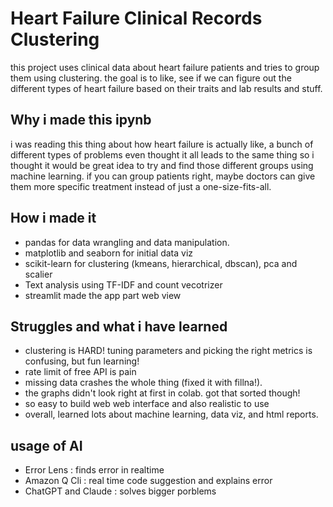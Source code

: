 # Heart Failure Clinical Records Clustering

this project uses clinical data about heart failure patients and tries to group them using clustering. the goal is to like, see if we can figure out the different types of heart failure based on their traits and lab results and stuff.

## Why i made this ipynb

i was reading this thing about how heart failure is actually like, a bunch of different types of problems even thought it all leads to the same thing so i thought it would be great idea to try and find those different groups using machine learning. if you can group patients right, maybe doctors can give them more specific treatment instead of just a one-size-fits-all.

## How i made it

*   pandas for data wrangling and data manipulation.
*   matplotlib and seaborn for initial data viz
*   scikit-learn for clustering (kmeans, hierarchical, dbscan), pca and scalier
*   Text analysis using TF-IDF and count vecotrizer
*   streamlit made the app part web view

## Struggles and what i have learned

*   clustering is HARD! tuning parameters and picking the right metrics is confusing, but fun learning!
*   rate limit of free API is pain
*   missing data crashes the whole thing (fixed it with fillna!).
*   the graphs didn't look right at first in colab. got that sorted though!
*   so easy to build web web interface and also realistic to use
*   overall, learned lots about machine learning, data viz, and html reports.

## usage of AI

* Error Lens : finds error in realtime
* Amazon Q Cli : real time code suggestion and explains error
* ChatGPT and Claude : solves bigger porblems